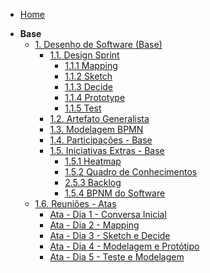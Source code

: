 <!-- docs/_sidebar.md -->

- [Home](/)
<!-- - [Projetos](/docs/Projeto/Projeto.md) -->

- **Base**
  - [1. Desenho de Software (Base)](/Base/1.Base.md)
    - [1.1. Design Sprint](/Base/1.1.DesignSprint.md)
      - [1.1.1 Mapping](/Base/1.1.1.Mapping.md)
      - [1.1.2 Sketch](/Base/1.1.2.Sketch.md)
      - [1.1.3 Decide](/Base/1.1.3.Decide.md)
      - [1.1.4 Prototype](/Base/1.1.4.Prototype.md)
      - [1.1.5 Test](/Base/1.1.5.DesignSprintTestes.md)
    - [1.2. Artefato Generalista](/Base/1.2.ArtefatoGeneralista.md)
    - [1.3. Modelagem BPMN](/Base/1.3.ModelagemBPMN.md)
    - [1.4. Participações - Base](/Base/1.4.ParticipacoesBase.md)
    - [1.5. Iniciativas Extras - Base](/Base/1.5.IniciativasExtras.md)
      - [1.5.1 Heatmap](/Base/Extra/heatmap.md)
      - [1.5.2 Quadro de Conhecimentos](/Base/Extra/quadro-de-conhecimentos.md)
      - [2.5.3 Backlog](/Base/Extra/backlog.md)
      - [1.5.4 BPNM do Software](/Base/Extra/1.3.1.BPMNProjeto.md)
  - [1.6. Reuniões - Atas](/Base/Reuniões/Atas/Gravações.md)
      - [Ata - Dia 1 - Conversa Inicial](/Base/Reuniões/Atas/Ata.31.03.2025.md)
      - [Ata - Dia 2 - Mapping](/Base/Reuniões/Atas/Ata.01.04.2025.md)
      - [Ata - Dia 3 - Sketch e Decide](/Base/Reuniões/Atas/Ata.03.04.2025.md)
      - [Ata - Dia 4 - Modelagem e Protótipo](/Base/Reuniões/Atas/Ata.08.04.2025.md)
      - [Ata - Dia 5 - Teste e Modelagem](/Base/Reuniões/Atas/Ata.10.04.2025.md)